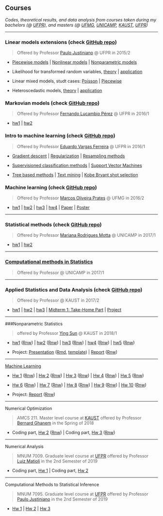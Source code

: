 ## Courses

*Codes, theoretical results, and data analysis from courses taken during
my bachelors (@ [UFPR](http://www.est.ufpr.br/index.html)), and masters
(@ [UFMG](http://www.est.ufmg.br/portal/),
[UNICAMP](https://www.ime.unicamp.br/pos-graduacao/estatistica),
[KAUST](https://cemse.kaust.edu.sa/stat),
[UFPR](http://www.prppg.ufpr.br/ppgmne/))*

***

### Linear models extensions (check [GitHub repo](https://github.com/henriquelaureano/lme15))

> Offered by Professor
> [Paulo Justiniano](https://bit.ly/3hurNG3)
> @ UFPR in 2015/2

+ [Piecewise models](lme15/piecewise.html) |
  [Nonlinear models](lme15/nls.html) |
  [Nonparametric models](lme15/nonparametric.html)

+ Likelihood for transformed random variables,
  [theory](lme15/likelihood/theory.html) |
  [application](lme15/likelihood/application.html)

+ Linear mixed models, studt cases: 
  [Poisson](lme15/lmm/poisson.html) |
  [Piecewise](lme15/lmm/piecewise.html)

+ Heteroscedastic models,
  [theory](lme15/hetero/theory.html) |
  [application](lme15/hetero/application.html)


### Markovian models (check [GitHub repo](https://github.com/henriquelaureano/markov16))

> Offered by Professor
> [Fernando Lucambio Pérez](https://docs.ufpr.br/~lucambio/)
> @ UFPR in 2016/1

+ [hw1](markov16/hw1.pdf) |
  [hw2](markov16/hw2.pdf)

### Intro to machine learning (check [GitHub repo](https://github.com/henriquelaureano/intro2ml))

> Offered by Professor
> [Eduardo Vargas Ferreira](https://eduardoleg.github.io/)
> @ UFPR in 2016/1

+ [Gradient descent](intro2ml/grad-desc/) |
  [Regularization](intro2ml/regularization.html) |
  [Resampling methods](intro2ml/resampling.html)

+ [Supervisioned classification methods](intro2ml/supervisioned.html) |
  [Support Vector Machines](intro2ml/svm.html)
  
+ [Tree based methods](intro2ml/tree.html) |
  [Text mining](intro2ml/textmining.html) |
  [Kobe Bryant shot selection](intro2ml/kobe.html)

### Machine learning (check [GitHub repo](https://github.com/henriquelaureano/ml-ufmg))

> Offered by Professor
> [Marcos Oliveira Prates](http://www.est.ufmg.br/~marcosop/)
> @ UFMG in 2016/2

+ [hw1](ml-ufmg/hw1.pdf) |
  [hw2](ml-ufmg/hw2.pdf) |
  [hw3](ml-ufmg/hw3.pdf) |
  [hw4](ml-ufmg/hw4.pdf) |
  [Paper](ml-ufmg/paper.pdf) |
  [Poster](ml-ufmg/poster.pdf)

***

### Statistical methods (check [GitHub repo](https://github.com/henriquelaureano/stats-methods))

> Offered by Professor
> [Mariana Rodrigues Motta](https://www.ime.unicamp.br/~marianar/)
> @ UNICAMP in 2017/1

+ [hw1](stat_methods/hw1.pdf) |
  [hw2](stat_methods/hw2.pdf)

***

### [Computational methods in Statistics](cms/)

> Offered by Professor
> []()
> @ UNICAMP in 2017/1

***

### Applied Statistics and Data Analysis (check [GitHub repo](https://github.com/henriquelaureano/amcs210))

> Offered by Professor
> []()
> @ KAUST in 2017/2

+ [hw1](applied_stats/hw1.pdf) |
  [hw2](applied_stats/hw2.pdf) |
  [hw3](applied_stats/hw3.pdf) |
  [Midterm 1: Take-Home Part](applied_stats/md1-thp.pdf) |
  [Project](applied_stats/project.pdf)

***

###Nonparametric Statistics

> offered by Professor
> [Ying Sun](https://www.kaust.edu.sa/en/study/faculty/ying-sun)
> @ KAUST in 2018/1

+ [hw1](nonparametric_stat/hw1.pdf) ([Rnw](nonparametric_stat/hw1.Rnw)) |
  [hw2](nonparametric_stat/hw2.pdf) ([Rnw](nonparametric_stat/hw2.Rnw)) |
  [hw3](nonparametric_stat/hw3.pdf) ([Rnw](nonparametric_stat/hw3.Rnw)) |
  [hw4](nonparametric_stat/hw4.pdf) ([Rnw](nonparametric_stat/hw4.Rnw)) |
  [hw5](nonparametric_stat/hw5.pdf) ([Rnw](nonparametric_stat/hw5.Rnw))

+ Project: 
  [Presentation](nonparametric_stat/project_slides.pdf)
  ([Rmd](nonparametric_stat/project_slides.Rmd),
  [template](nonparametric_stat/slides_template.tex)) |
  [Report](nonparametric_stat/project_report.pdf)
  ([Rnw](nonparametric_stat/project_report.Rnw))

***

[Machine Learning](https://sites.google.com/site/kaust229machinelearning/)

+ [Hw 1](ml-kaust/hw1.pdf) ([Rnw](ml-kaust/hw1.Rnw)) |
  [Hw 2](ml-kaust/hw2.pdf) ([Rnw](ml-kaust/hw2.Rnw)) |
  [Hw 3](ml-kaust/hw3.pdf) ([Rnw](ml-kaust/hw3.Rnw)) |
  [Hw 4](ml-kaust/hw4.pdf) ([Rnw](ml-kaust/hw4.Rnw)) |
  [Hw 5](ml-kaust/hw5.pdf) ([Rnw](ml-kaust/hw5.Rnw))

+ [Hw 6](ml-kaust/hw6.pdf) ([Rnw](ml-kaust/hw6.Rnw)) |
  [Hw 7](ml-kaust/hw7.pdf) ([Rnw](ml-kaust/hw7.Rnw)) |
  [Hw 8](ml-kaust/hw8.pdf) ([Rnw](ml-kaust/hw8.Rnw)) |
  [Hw 9](ml-kaust/hw9.pdf) ([Rnw](ml-kaust/hw9.Rnw)) |
  [Hw 10](ml-kaust/hw10.pdf) ([Rnw](ml-kaust/hw10.Rnw))

+ Project:
  [Report](ml-kaust/project_report.pdf)
  ([Rnw](ml-kaust/project_report.Rnw))

***

Numerical Optimization

> AMCS 211. Master level course at [KAUST](https://www.kaust.edu.sa/en)
> offered by Professor [Bernard Ghanem](http://www.bernardghanem.com/)
> in the Spring of 2018

+ Coding part, [Hw 2](num_optim/hw2.pdf) ([Rnw](num_optim/hw2.Rnw)) |
  Coding part, [Hw 3](num_optim/hw3.pdf) ([Rnw](num_optim/hw3.Rnw))

***

Numerical Analysis

> MNUM 7009. Graduate level course at [UFPR](https://www.ufpr.br)
> offered by Professor [Luiz Matioli](https://docs.ufpr.br/~matioli/)
> in the 2nd Semester of 2019

+ Coding part, [Hw 1](numerical_analysis/list_1.pdf) |
  Coding part, [Hw 2](numerical_analysis/list_2.pdf)

***

Computational Methods to Statistical Inference

> MNUM 7095. Graduate level course at [UFPR](https://www.ufpr.br)
> offered by Professor [Paulo Justiniano](http://leg.ufpr.br/~paulojus/)
> in the 2nd Semester of 2019</h5>

+ [Hw 1](mcie/list_1.pdf) |
  [Hw 2](mcie/list_2.pdf) |
  [Hw 3](mcie/list_3.pdf)


